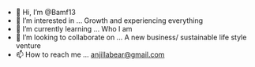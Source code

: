 - 👋 Hi, I’m @Bamf13
- 👀 I’m interested in ... Growth and experiencing everything
- 🌱 I’m currently learning ... Who I am
- 💞️ I’m looking to collaborate on ... A new business/ sustainable life style venture 
- 📫 How to reach me ...
anjillabear@gmail.com
<!---
Bamf13/Bamf13 is a ✨ special ✨ repository because its `README.md` (this file) appears on your GitHub profile.
You can click the Preview link to take a look at your changes.
--->

